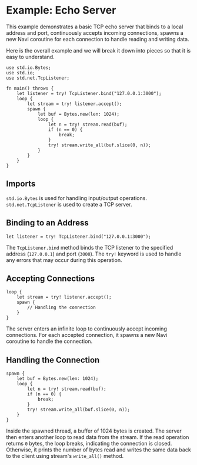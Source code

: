 # Example: Echo Server

This example demonstrates a basic TCP echo server that binds to a local address and port, continuously accepts incoming connections, spawns a new Navi coroutine for each connection to handle reading and writing data.

Here is the overall example and we will break it down into pieces so that it is easy to understand.

```nv,no_run
use std.io.Bytes;
use std.io;
use std.net.TcpListener;

fn main() throws {
    let listener = try! TcpListener.bind("127.0.0.1:3000");
    loop {
        let stream = try! listener.accept();
        spawn {
            let buf = Bytes.new(len: 1024);
            loop {
                let n = try! stream.read(buf);
                if (n == 0) {
                    break;
                }
                try! stream.write_all(buf.slice(0, n));
            }
        }
    }
}
```

## Imports

`std.io.Bytes` is used for handling input/output operations. `std.net.TcpListener` is used to create a TCP server.

## Binding to an Address

```nv,ignore
let listener = try! TcpListener.bind("127.0.0.1:3000");
```

The `TcpListener.bind` method binds the TCP listener to the specified address (`127.0.0.1`) and port (`3000`). The `try!` keyword is used to handle any errors that may occur during this operation.

## Accepting Connections

```nv,ignore
loop {
    let stream = try! listener.accept();
    spawn {
        // Handling the connection
    }
}
```

The server enters an infinite loop to continuously accept incoming connections. For each accepted connection, it spawns a new Navi coroutine to handle the connection.

## Handling the Connection

```nv,ignore
spawn {
    let buf = Bytes.new(len: 1024);
    loop {
        let n = try! stream.read(buf);
        if (n == 0) {
            break;
        }
        try! stream.write_all(buf.slice(0, n));
    }
}
```

Inside the spawned thread, a buffer of 1024 bytes is created. The server then enters another loop to read data from the stream. If the read operation returns `0` bytes, the loop breaks, indicating the connection is closed. Otherwise, it prints the number of bytes read and writes the same data back to the client using stream's `write_all()` method.
